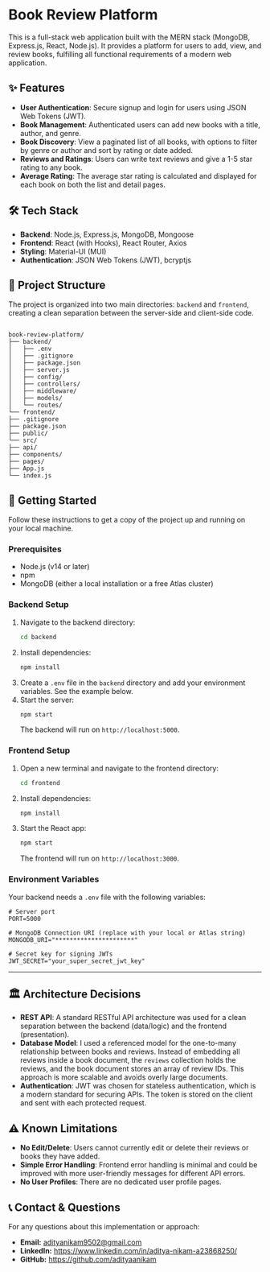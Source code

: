 # Book Review Platform

This is a full-stack web application built with the MERN stack (MongoDB, Express.js, React, Node.js). It provides a platform for users to add, view, and review books, fulfilling all functional requirements of a modern web application.

## ✨ Features

* **User Authentication**: Secure signup and login for users using JSON Web Tokens (JWT).
* **Book Management**: Authenticated users can add new books with a title, author, and genre.
* **Book Discovery**: View a paginated list of all books, with options to filter by genre or author and sort by rating or date added.
* **Reviews and Ratings**: Users can write text reviews and give a 1-5 star rating to any book.
* **Average Rating**: The average star rating is calculated and displayed for each book on both the list and detail pages.

## 🛠️ Tech Stack

* **Backend**: Node.js, Express.js, MongoDB, Mongoose
* **Frontend**: React (with Hooks), React Router, Axios
* **Styling**: Material-UI (MUI)
* **Authentication**: JSON Web Tokens (JWT), bcryptjs

## 📂 Project Structure

The project is organized into two main directories: `backend` and `frontend`, creating a clean separation between the server-side and client-side code.

```

book-review-platform/
├── backend/
│   ├── .env
│   ├── .gitignore
│   ├── package.json
│   ├── server.js
│   ├── config/
│   ├── controllers/
│   ├── middleware/
│   ├── models/
│   └── routes/
└── frontend/
├── .gitignore
├── package.json
├── public/
└── src/
├── api/
├── components/
├── pages/
├── App.js
└── index.js

````

## 🚀 Getting Started

Follow these instructions to get a copy of the project up and running on your local machine.

### Prerequisites

* Node.js (v14 or later)
* npm
* MongoDB (either a local installation or a free Atlas cluster)

### Backend Setup

1.  Navigate to the backend directory:
    ```bash
    cd backend
    ```
2.  Install dependencies:
    ```bash
    npm install
    ```
3.  Create a `.env` file in the `backend` directory and add your environment variables. See the example below.
4.  Start the server:
    ```bash
    npm start
    ```
    The backend will run on `http://localhost:5000`.

### Frontend Setup

1.  Open a new terminal and navigate to the frontend directory:
    ```bash
    cd frontend
    ```
2.  Install dependencies:
    ```bash
    npm install
    ```
3.  Start the React app:
    ```bash
    npm start
    ```
    The frontend will run on `http://localhost:3000`.

### Environment Variables

Your backend needs a `.env` file with the following variables:

```env
# Server port
PORT=5000

# MongoDB Connection URI (replace with your local or Atlas string)
MONGODB_URI="**********************"

# Secret key for signing JWTs
JWT_SECRET="your_super_secret_jwt_key"
````

-----

## 🏛️ Architecture Decisions

  * **REST API**: A standard RESTful API architecture was used for a clean separation between the backend (data/logic) and the frontend (presentation).
  * **Database Model**: I used a referenced model for the one-to-many relationship between books and reviews. Instead of embedding all reviews inside a book document, the `reviews` collection holds the reviews, and the book document stores an array of review IDs. This approach is more scalable and avoids overly large documents.
  * **Authentication**: JWT was chosen for stateless authentication, which is a modern standard for securing APIs. The token is stored on the client and sent with each protected request.

## ⚠️ Known Limitations

  * **No Edit/Delete**: Users cannot currently edit or delete their reviews or books they have added.
  * **Simple Error Handling**: Frontend error handling is minimal and could be improved with more user-friendly messages for different API errors.
  * **No User Profiles**: There are no dedicated user profile pages.

## 📞 Contact & Questions

For any questions about this implementation or approach:

  - **Email:** adityanikam9502@gmail.com
  - **LinkedIn:** https://www.linkedin.com/in/aditya-nikam-a23868250/
  - **GitHub:** https://github.com/adityaanikam

